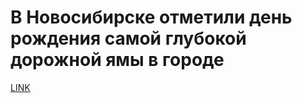 # В Новосибирске отметили день рождения самой глубокой дорожной ямы в городе



[LINK](https://varlamov.ru/2329299.html)